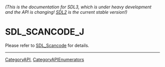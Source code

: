 ###### (This is the documentation for SDL3, which is under heavy development and the API is changing! [SDL2](https://wiki.libsdl.org/SDL2/) is the current stable version!)
# SDL_SCANCODE_J

Please refer to [SDL_Scancode](SDL_Scancode) for details.

----
[CategoryAPI](CategoryAPI), [CategoryAPIEnumerators](CategoryAPIEnumerators)

